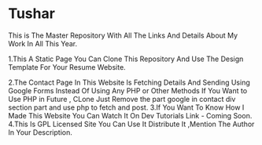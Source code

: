 # Tushar
This is The Master Repository With All The Links And Details About My Work In All This Year.
<p>1.This A Static Page You Can Clone This Repository And Use The Design Template For Your Resume Website.</p>
2.The Contact Page In This Website Is Fetching Details And Sending Using Google Forms Instead Of Using Any PHP or Other Methods If You Want to Use PHP in Future , CLone Just Remove the part google in contact div section part and use php to fetch and post.
3.If You Want To Know How I Made This Website You Can Watch It On Dev Tutorials Link - Coming Soon.
4.This Is GPL Licensed Site You Can Use It Distribute It ,Mention The Author In Your Description.
